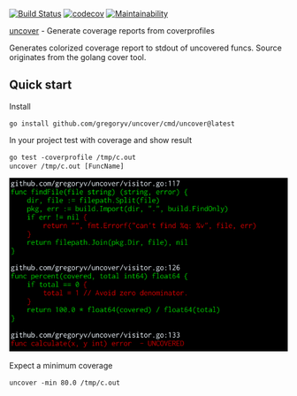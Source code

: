 [![Build Status](https://travis-ci.com/gregoryv/uncover.svg?branch=master)](https://travis-ci.com/gregoryv/uncover)
[![codecov](https://codecov.io/gh/gregoryv/uncover/branch/master/graph/badge.svg)](https://codecov.io/gh/gregoryv/uncover)
[![Maintainability](https://api.codeclimate.com/v1/badges/83083a5e52d4ffad3288/maintainability)](https://codeclimate.com/github/gregoryv/uncover/maintainability)

[uncover](https://godoc.org/github.com/gregoryv/uncover) - Generate coverage reports from coverprofiles

Generates colorized coverage report to stdout of uncovered funcs.
Source originates from the golang cover tool.

## Quick start

Install

    go install github.com/gregoryv/uncover/cmd/uncover@latest

In your project test with coverage and show result

    go test -coverprofile /tmp/c.out
    uncover /tmp/c.out [FuncName]

![screenshot](screenshot.png)

Expect a minimum coverage

    uncover -min 80.0 /tmp/c.out
